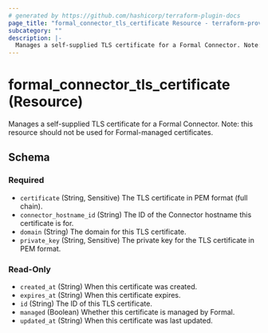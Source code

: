 ```yaml
---
# generated by https://github.com/hashicorp/terraform-plugin-docs
page_title: "formal_connector_tls_certificate Resource - terraform-provider-formal"
subcategory: ""
description: |-
  Manages a self-supplied TLS certificate for a Formal Connector. Note: this resource should not be used for Formal-managed certificates.
---
```


# formal_connector_tls_certificate (Resource)

Manages a self-supplied TLS certificate for a Formal Connector. Note: this resource should not be used for Formal-managed certificates.



<!-- schema generated by tfplugindocs -->
## Schema

### Required

- `certificate` (String, Sensitive) The TLS certificate in PEM format (full chain).
- `connector_hostname_id` (String) The ID of the Connector hostname this certificate is for.
- `domain` (String) The domain for this TLS certificate.
- `private_key` (String, Sensitive) The private key for the TLS certificate in PEM format.

### Read-Only

- `created_at` (String) When this certificate was created.
- `expires_at` (String) When this certificate expires.
- `id` (String) The ID of this TLS certificate.
- `managed` (Boolean) Whether this certificate is managed by Formal.
- `updated_at` (String) When this certificate was last updated.
